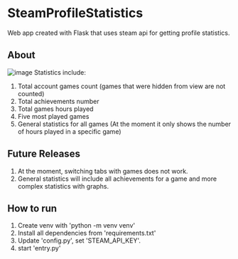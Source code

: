 # SteamProfileStatistics
Web app created with Flask that uses steam api for getting profile statistics.

## About
![image](https://github.com/user-attachments/assets/9b567aac-7b54-4711-8ce4-e5b90d34070b)
Statistics include:
1. Total account games count (games that were hidden from view are not counted)
2. Total achievements number
3. Total games hours played
4. Five most played games
5. General statistics for all games (At the moment it only shows the number of hours played in a specific game)

## Future Releases
1. At the moment, switching tabs with games does not work.
2. General statistics will include all achievements for a game and more complex statistics with graphs.

## How to run
1. Create venv with 'python -m venv venv'
2. Install all dependencies from 'requirements.txt'
3. Update 'config.py', set 'STEAM_API_KEY'.
4. start 'entry.py'
